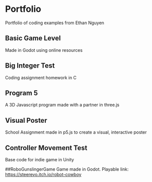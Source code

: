 # Portfolio
Portfolio of coding examples from Ethan Nguyen

## Basic Game Level 
Made in Godot using online resources

## Big Integer Test
Coding assignment homework in C

## Program 5
A 3D Javascript program made with a partner in three.js

## Visual Poster
School Assignment made in p5.js to create a visual, interactive poster

## Controller Movement Test
Base code for indie game in Unity

##RoboGunslingerGame
Game made in Godot. Playable link: https://steerevo.itch.io/robot-cowboy
